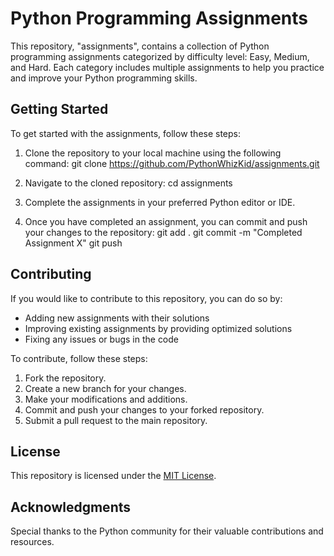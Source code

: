 # Python Programming Assignments

This repository, "assignments", contains a collection of Python programming assignments categorized by difficulty level: Easy, Medium, and Hard. Each category includes multiple assignments to help you practice and improve your Python programming skills.

## Getting Started

To get started with the assignments, follow these steps:

1. Clone the repository to your local machine using the following command:
 git clone https://github.com/PythonWhizKid/assignments.git

2. Navigate to the cloned repository:
 cd assignments

3. Complete the assignments in your preferred Python editor or IDE.

4. Once you have completed an assignment, you can commit and push your changes to the repository:
git add .
git commit -m "Completed Assignment X"
git push

## Contributing

If you would like to contribute to this repository, you can do so by:

- Adding new assignments with their solutions
- Improving existing assignments by providing optimized solutions
- Fixing any issues or bugs in the code

To contribute, follow these steps:

1. Fork the repository.
2. Create a new branch for your changes.
3. Make your modifications and additions.
4. Commit and push your changes to your forked repository.
5. Submit a pull request to the main repository.

## License

This repository is licensed under the [MIT License](LICENSE).

## Acknowledgments

Special thanks to the Python community for their valuable contributions and resources.







